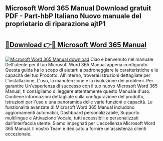 ## Microsoft Word 365 Manual Download gratuit PDF - Part-hbP Italiano Nuovo manuale del proprietario di riparazione ajtP1

# <h2><a href="http://dfduvt.blite.top/?on=Microsoft+Word+365+Manual">🔗Download 👉🔴 Microsoft Word 365 Manual</a></h2>

[![Microsoft Word 365 Manual download](https://i.imgur.com/lujVjoI.png)](http://dfduvt.blite.top/?on=Microsoft+Word+365+Manual)
Ciao e benvenuto nel manuale Dell'utente per il tuo Microsoft Word 365 Manual appena configurato. Questa guida ha lo scopo di aiutarti a padroneggiare le caratteristiche e le capacità del tuo Prodotto. All'interno, troverai istruzioni dettagliate per L'installazione, L'uso, la manutenzione e la risoluzione dei problemi. Per garantire Un'esperienza di successo con il tuo nuovo Microsoft Word 365 Manual, ti consigliamo di leggere attentamente questo Manuale d'uso. Contiene informazioni dettagliate sulla configurazione del prodotto, Istruzioni per l'uso e una panoramica delle varie funzioni e capacità. Le funzionalità avanzate di Microsoft Word 365 Manual includono aggiornamenti automatici, Dashboard personalizzabile, Supporto multilingue e Attivazione Vocale, tutti accessibili e personalizzati dall'interfaccia utente. Siamo impegnati per L'eccellenza Microsoft Word 365 Manual. Il nostro Team è dedicato a fornire un'assistenza clienti eccezionale.
